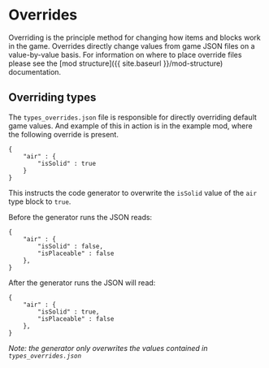 # Overrides

Overriding is the principle method for changing how items and blocks work in the game. Overrides directly change values from game JSON files on a value-by-value basis. For information on where to place override files please see the [mod structure]({{ site.baseurl }}/mod-structure) documentation.

## Overriding types 

The `types_overrides.json` file is responsible for directly overriding default game values. And example of this in action is in the example mod, where the following override is present.

```
{
	"air" : {
		"isSolid" : true
	}
}
``` 

This instructs the code generator to overwrite the `isSolid` value of the `air` type block to `true`.

Before the generator runs the JSON reads:

```
{
	"air" : {
		"isSolid" : false,
		"isPlaceable" : false
	},
}
```

After the generator runs the JSON will read:

```
{
	"air" : {
		"isSolid" : true,
		"isPlaceable" : false
	},
}
```

_Note: the generator only overwrites the values contained in `types_overrides.json`_